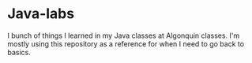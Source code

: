 # Java-labs
I bunch of things I learned in my Java classes at Algonquin classes. I'm mostly using this repository as a reference for when I need to go back to basics.

